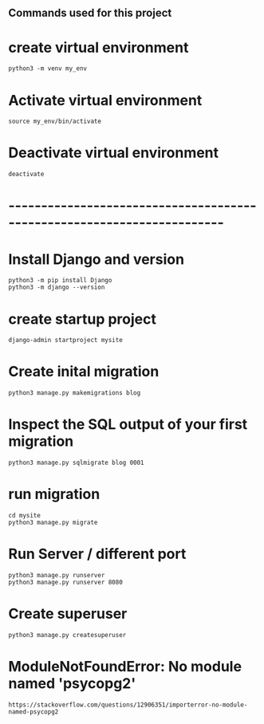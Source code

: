 ## Commands used for this project

# create virtual environment
```  
python3 -m venv my_env
```
# Activate virtual environment
``` 
source my_env/bin/activate
```
# Deactivate virtual environment
``` 
deactivate
```
# -----------------------------------------------------------------------

# Install Django and version
```
python3 -m pip install Django
python3 -m django --version
```

# create startup project
```  
django-admin startproject mysite
```

# Create inital migration
```
python3 manage.py makemigrations blog
```

# Inspect the SQL output of your first migration
```
python3 manage.py sqlmigrate blog 0001
```

# run migration 
``` 
cd mysite
python3 manage.py migrate
```
# Run Server / different port
```
python3 manage.py runserver
python3 manage.py runserver 8080
```

# Create superuser
```
python3 manage.py createsuperuser
```


# ModuleNotFoundError: No module named 'psycopg2'
```
https://stackoverflow.com/questions/12906351/importerror-no-module-named-psycopg2
```